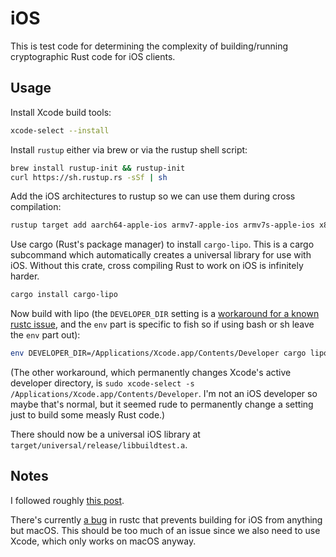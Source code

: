 
 iOS
=====

This is test code for determining the complexity of building/running
cryptographic Rust code for iOS clients.


 Usage
-------

Install Xcode build tools:

```sh
xcode-select --install
```

Install `rustup` either via brew or via the rustup shell script:

```sh
brew install rustup-init && rustup-init
curl https://sh.rustup.rs -sSf | sh
```

Add the iOS architectures to rustup so we can use them during cross
compilation:

```sh
rustup target add aarch64-apple-ios armv7-apple-ios armv7s-apple-ios x86_64-apple-ios i386-apple-ios
```

Use cargo (Rust's package manager) to install `cargo-lipo`. This is a
cargo subcommand which automatically creates a universal library for
use with iOS. Without this crate, cross compiling Rust to work on iOS
is infinitely harder.

```sh
cargo install cargo-lipo
```

Now build with lipo (the `DEVELOPER_DIR` setting is a
[workaround for a known rustc issue](https://github.com/rust-lang/rust/issues/36156#issuecomment-373201676),
and the `env` part is specific to fish so if using bash or sh leave
the `env` part out):

```sh
env DEVELOPER_DIR=/Applications/Xcode.app/Contents/Developer cargo lipo --release
```

(The other workaround, which permanently changes Xcode's active developer
directory, is `sudo xcode-select -s /Applications/Xcode.app/Contents/Developer`.
I'm not an iOS developer so maybe that's normal, but it seemed rude to permanently
change a setting just to build some measly Rust code.)

There should now be a universal iOS library at `target/universal/release/libbuildtest.a`.



Notes
-----

I followed roughly
[this post](https://mozilla.github.io/firefox-browser-architecture/experiments/2017-09-06-rust-on-ios.html).

There's currently
[a bug](https://github.com/rust-lang/rust/issues/36156#issuecomment-330971277)
in rustc that prevents building for iOS from anything but macOS.  This
should be too much of an issue since we also need to use Xcode, which
only works on macOS anyway.
